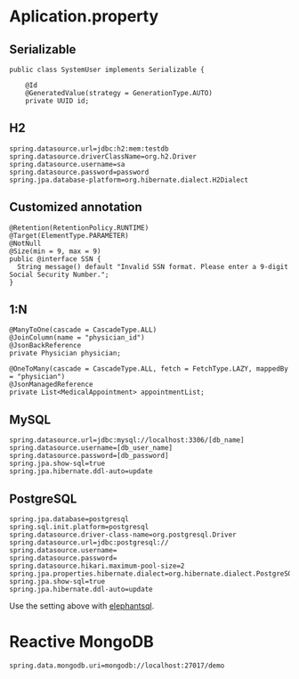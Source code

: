 # Aplication.property

## Serializable

```
public class SystemUser implements Serializable {
    
    @Id
    @GeneratedValue(strategy = GenerationType.AUTO)
    private UUID id;
```

## H2 

```
spring.datasource.url=jdbc:h2:mem:testdb
spring.datasource.driverClassName=org.h2.Driver
spring.datasource.username=sa
spring.datasource.password=password
spring.jpa.database-platform=org.hibernate.dialect.H2Dialect
```

## Customized annotation

```
@Retention(RetentionPolicy.RUNTIME)
@Target(ElementType.PARAMETER)
@NotNull
@Size(min = 9, max = 9)
public @interface SSN {
  String message() default "Invalid SSN format. Please enter a 9-digit Social Security Number.";
} 
```

## 1:N

```
@ManyToOne(cascade = CascadeType.ALL)
@JoinColumn(name = "physician_id")
@JsonBackReference
private Physician physician;
```

```
@OneToMany(cascade = CascadeType.ALL, fetch = FetchType.LAZY, mappedBy = "physician")
@JsonManagedReference
private List<MedicalAppointment> appointmentList;
```

## MySQL

```
spring.datasource.url=jdbc:mysql://localhost:3306/[db_name]
spring.datasource.username=[db_user_name]
spring.datasource.password=[db_password]
spring.jpa.show-sql=true
spring.jpa.hibernate.ddl-auto=update
```

## PostgreSQL

```
spring.jpa.database=postgresql
spring.sql.init.platform=postgresql
spring.datasource.driver-class-name=org.postgresql.Driver
spring.datasource.url=jdbc:postgresql://
spring.datasource.username=
spring.datasource.password=
spring.datasource.hikari.maximum-pool-size=2
spring.jpa.properties.hibernate.dialect=org.hibernate.dialect.PostgreSQLDialect
spring.jpa.show-sql=true
spring.jpa.hibernate.ddl-auto=update
```

Use the setting above with [elephantsql](https://www.elephantsql.com/).

# Reactive MongoDB

`spring.data.mongodb.uri=mongodb://localhost:27017/demo`

